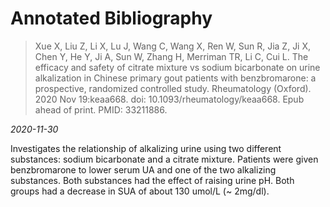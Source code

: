 # Annotated Bibliography

> Xue X, Liu Z, Li X, Lu J, Wang C, Wang X, Ren W, Sun R, Jia Z, Ji X, Chen Y, He Y, Ji A, Sun W, Zhang H, Merriman TR, Li C, Cui L. The efficacy and safety of citrate mixture vs sodium bicarbonate on urine alkalization in Chinese primary gout patients with benzbromarone: a prospective, randomized controlled study. Rheumatology (Oxford). 2020 Nov 19:keaa668. doi: 10.1093/rheumatology/keaa668. Epub ahead of print. PMID: 33211886.

_2020-11-30_

Investigates the relationship of alkalizing urine using two different substances: sodium bicarbonate and a citrate mixture. Patients were given benzbromarone to lower serum UA and one of the two alkalizing substances. Both substances had the effect of raising urine pH. Both groups had a decrease in SUA of about 130 umol/L (~ 2mg/dl).